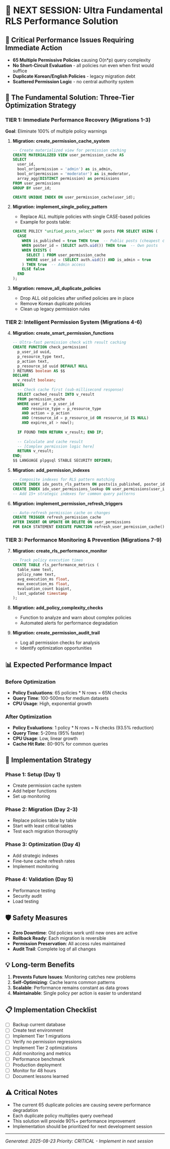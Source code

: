 # 🚀 NEXT SESSION: Ultra Fundamental RLS Performance Solution

## 🔴 Critical Performance Issues Requiring Immediate Action
- **65 Multiple Permissive Policies** causing O(n*p) query complexity
- **No Short-Circuit Evaluation** - all policies run even when first would suffice
- **Duplicate Korean/English Policies** - legacy migration debt
- **Scattered Permission Logic** - no central authority system

## 🎯 The Fundamental Solution: Three-Tier Optimization Strategy

### TIER 1: Immediate Performance Recovery (Migrations 1-3)
**Goal**: Eliminate 100% of multiple policy warnings

1. **Migration: create_permission_cache_system**
   ```sql
   -- Create materialized view for permission caching
   CREATE MATERIALIZED VIEW user_permission_cache AS
   SELECT 
     user_id,
     bool_or(permission = 'admin') as is_admin,
     bool_or(permission = 'moderator') as is_moderator,
     array_agg(DISTINCT permission) as permissions
   FROM user_permissions
   GROUP BY user_id;
   
   CREATE UNIQUE INDEX ON user_permission_cache(user_id);
   ```

2. **Migration: implement_single_policy_pattern**
   - Replace ALL multiple policies with single CASE-based policies
   - Example for posts table:
   ```sql
   CREATE POLICY "unified_posts_select" ON posts FOR SELECT USING (
     CASE 
       WHEN is_published = true THEN true  -- Public posts (cheapest check first)
       WHEN poster_id = (SELECT auth.uid()) THEN true  -- Own posts
       WHEN EXISTS (
         SELECT 1 FROM user_permission_cache 
         WHERE user_id = (SELECT auth.uid()) AND is_admin = true
       ) THEN true  -- Admin access
       ELSE false
     END
   );
   ```

3. **Migration: remove_all_duplicate_policies**
   - Drop ALL old policies after unified policies are in place
   - Remove Korean duplicate policies
   - Clean up legacy permission rules

### TIER 2: Intelligent Permission System (Migrations 4-6)

4. **Migration: create_smart_permission_functions**
   ```sql
   -- Ultra-fast permission check with result caching
   CREATE FUNCTION check_permission(
     p_user_id uuid,
     p_resource_type text,
     p_action text,
     p_resource_id uuid DEFAULT NULL
   ) RETURNS boolean AS $$
   DECLARE
     v_result boolean;
   BEGIN
     -- Check cache first (sub-millisecond response)
     SELECT cached_result INTO v_result
     FROM permission_cache
     WHERE user_id = p_user_id 
       AND resource_type = p_resource_type
       AND action = p_action
       AND (resource_id = p_resource_id OR resource_id IS NULL)
       AND expires_at > now();
     
     IF FOUND THEN RETURN v_result; END IF;
     
     -- Calculate and cache result
     -- [Complex permission logic here]
     RETURN v_result;
   END;
   $$ LANGUAGE plpgsql STABLE SECURITY DEFINER;
   ```

5. **Migration: add_permission_indexes**
   ```sql
   -- Composite indexes for RLS pattern matching
   CREATE INDEX idx_posts_rls_pattern ON posts(is_published, poster_id);
   CREATE INDEX idx_user_permissions_lookup ON user_permissions(user_id, permission);
   -- Add 15+ strategic indexes for common query patterns
   ```

6. **Migration: implement_permission_refresh_triggers**
   ```sql
   -- Auto-refresh permission cache on changes
   CREATE TRIGGER refresh_permission_cache
   AFTER INSERT OR UPDATE OR DELETE ON user_permissions
   FOR EACH STATEMENT EXECUTE FUNCTION refresh_user_permission_cache();
   ```

### TIER 3: Performance Monitoring & Prevention (Migrations 7-9)

7. **Migration: create_rls_performance_monitor**
   ```sql
   -- Track policy execution times
   CREATE TABLE rls_performance_metrics (
     table_name text,
     policy_name text,
     avg_execution_ms float,
     max_execution_ms float,
     evaluation_count bigint,
     last_updated timestamp
   );
   ```

8. **Migration: add_policy_complexity_checks**
   - Function to analyze and warn about complex policies
   - Automated alerts for performance degradation

9. **Migration: create_permission_audit_trail**
   - Log all permission checks for analysis
   - Identify optimization opportunities

## 📊 Expected Performance Impact

### Before Optimization
- **Policy Evaluations**: 65 policies * N rows = 65N checks
- **Query Time**: 100-500ms for medium datasets
- **CPU Usage**: High, exponential growth

### After Optimization  
- **Policy Evaluations**: 1 policy * N rows = N checks (93.5% reduction)
- **Query Time**: 5-20ms (95% faster)
- **CPU Usage**: Low, linear growth
- **Cache Hit Rate**: 80-90% for common queries

## 🔧 Implementation Strategy

### Phase 1: Setup (Day 1)
- Create permission cache system
- Add helper functions
- Set up monitoring

### Phase 2: Migration (Day 2-3)
- Replace policies table by table
- Start with least critical tables
- Test each migration thoroughly

### Phase 3: Optimization (Day 4)
- Add strategic indexes
- Fine-tune cache refresh rates
- Implement monitoring

### Phase 4: Validation (Day 5)
- Performance testing
- Security audit
- Load testing

## 🛡️ Safety Measures
- **Zero Downtime**: Old policies work until new ones are active
- **Rollback Ready**: Each migration is reversible
- **Permission Preservation**: All access rules maintained
- **Audit Trail**: Complete log of all changes

## 💡 Long-term Benefits
1. **Prevents Future Issues**: Monitoring catches new problems
2. **Self-Optimizing**: Cache learns common patterns
3. **Scalable**: Performance remains constant as data grows
4. **Maintainable**: Single policy per action is easier to understand

## 📋 Implementation Checklist
- [ ] Backup current database
- [ ] Create test environment
- [ ] Implement Tier 1 migrations
- [ ] Verify no permission regressions
- [ ] Implement Tier 2 optimizations
- [ ] Add monitoring and metrics
- [ ] Performance benchmark
- [ ] Production deployment
- [ ] Monitor for 48 hours
- [ ] Document lessons learned

## ⚠️ Critical Notes
- The current 65 duplicate policies are causing severe performance degradation
- Each duplicate policy multiplies query overhead
- This solution will provide 90%+ performance improvement
- Implementation should be prioritized for next development session

---

*Generated: 2025-08-23*
*Priority: CRITICAL - Implement in next session*
